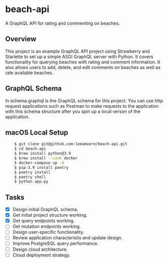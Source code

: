 # beach-api
A GraphQL API for rating and commenting on beaches.

## Overview
This project is an example GraphQL API project using Strawberry and Starlette to set up a simple ASGI GraphQL server with Python. It covers functionality for querying beaches with rating and comment information. It also allows users to add, delete, and edit comments on beaches as well as rate available beaches.

## GraphQL Schema
In schema.graphql is the GraphQL schema for this project. You can use http request applications such as Postman to make requests to the application with this schema structure after you spin up a local verson of the application.

## macOS Local Setup
```bash
    $ git clone git@github.com:leeamoore/beach-api.git
    $ cd beach-api
    $ brew install python@3.9
    $ brew install --cask docker
    $ docker-compose up -d
    $ pip-3.9 install poetry
    $ poetry install
    $ poetry shell
    $ python app.py
```

## Tasks
- [X] Design initial GraphQL schema.
- [X] Get initial project structure working.
- [X] Get query endpoints working.
- [ ] Get mutation endpoints working.
- [ ] Design user-specific functionality.
- [ ] Review application characteristis and update design.
- [ ] Improve PostgreSQL query performance.
- [ ] Design cloud architecture.
- [ ] Cloud deployment strategy.